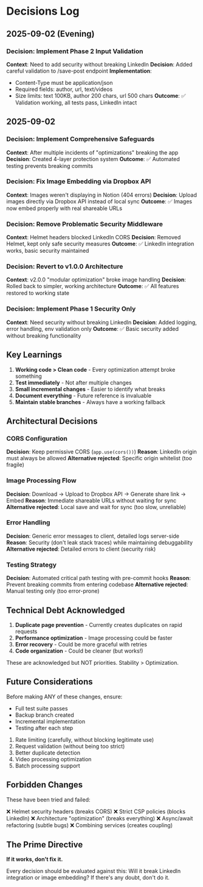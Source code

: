 # Decisions Log

## 2025-09-02 (Evening)

### Decision: Implement Phase 2 Input Validation
**Context**: Need to add security without breaking LinkedIn
**Decision**: Added careful validation to /save-post endpoint
**Implementation**:
- Content-Type must be application/json
- Required fields: author, url, text/videos
- Size limits: text 100KB, author 200 chars, url 500 chars
**Outcome**: ✅ Validation working, all tests pass, LinkedIn intact

## 2025-09-02

### Decision: Implement Comprehensive Safeguards
**Context**: After multiple incidents of "optimizations" breaking the app
**Decision**: Created 4-layer protection system
**Outcome**: ✅ Automated testing prevents breaking commits

### Decision: Fix Image Embedding via Dropbox API
**Context**: Images weren't displaying in Notion (404 errors)
**Decision**: Upload images directly via Dropbox API instead of local sync
**Outcome**: ✅ Images now embed properly with real shareable URLs

### Decision: Remove Problematic Security Middleware
**Context**: Helmet headers blocked LinkedIn CORS
**Decision**: Removed Helmet, kept only safe security measures
**Outcome**: ✅ LinkedIn integration works, basic security maintained

### Decision: Revert to v1.0.0 Architecture
**Context**: v2.0.0 "modular optimization" broke image handling
**Decision**: Rolled back to simpler, working architecture
**Outcome**: ✅ All features restored to working state

### Decision: Implement Phase 1 Security Only
**Context**: Need security without breaking LinkedIn
**Decision**: Added logging, error handling, env validation only
**Outcome**: ✅ Basic security added without breaking functionality

## Key Learnings

1. **Working code > Clean code** - Every optimization attempt broke something
2. **Test immediately** - Not after multiple changes
3. **Small incremental changes** - Easier to identify what breaks
4. **Document everything** - Future reference is invaluable
5. **Maintain stable branches** - Always have a working fallback

## Architectural Decisions

### CORS Configuration
**Decision**: Keep permissive CORS (`app.use(cors())`)
**Reason**: LinkedIn origin must always be allowed
**Alternative rejected**: Specific origin whitelist (too fragile)

### Image Processing Flow
**Decision**: Download → Upload to Dropbox API → Generate share link → Embed
**Reason**: Immediate shareable URLs without waiting for sync
**Alternative rejected**: Local save and wait for sync (too slow, unreliable)

### Error Handling
**Decision**: Generic error messages to client, detailed logs server-side
**Reason**: Security (don't leak stack traces) while maintaining debuggability
**Alternative rejected**: Detailed errors to client (security risk)

### Testing Strategy
**Decision**: Automated critical path testing with pre-commit hooks
**Reason**: Prevent breaking commits from entering codebase
**Alternative rejected**: Manual testing only (too error-prone)

## Technical Debt Acknowledged

1. **Duplicate page prevention** - Currently creates duplicates on rapid requests
2. **Performance optimization** - Image processing could be faster
3. **Error recovery** - Could be more graceful with retries
4. **Code organization** - Could be cleaner (but works!)

These are acknowledged but NOT priorities. Stability > Optimization.

## Future Considerations

Before making ANY of these changes, ensure:
- Full test suite passes
- Backup branch created
- Incremental implementation
- Testing after each step

1. Rate limiting (carefully, without blocking legitimate use)
2. Request validation (without being too strict)
3. Better duplicate detection
4. Video processing optimization
5. Batch processing support

## Forbidden Changes

These have been tried and failed:

❌ Helmet security headers (breaks CORS)
❌ Strict CSP policies (blocks LinkedIn)
❌ Architecture "optimization" (breaks everything)
❌ Async/await refactoring (subtle bugs)
❌ Combining services (creates coupling)

## The Prime Directive

**If it works, don't fix it.**

Every decision should be evaluated against this: Will it break LinkedIn integration or image embedding? If there's any doubt, don't do it.